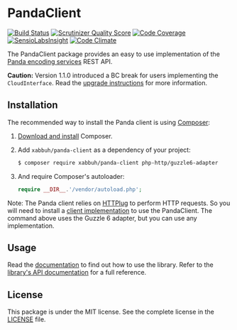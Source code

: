 PandaClient
===========

[![Build Status](https://travis-ci.org/xabbuh/panda-client.svg?branch=master)](https://travis-ci.org/xabbuh/panda-client)
[![Scrutinizer Quality Score](https://scrutinizer-ci.com/g/xabbuh/panda-client/badges/quality-score.png?s=e8204a1032cc74bef0c5e538c17b19d33f67e79c)](https://scrutinizer-ci.com/g/xabbuh/panda-client/)
[![Code Coverage](https://scrutinizer-ci.com/g/xabbuh/panda-client/badges/coverage.png?b=master)](https://scrutinizer-ci.com/g/xabbuh/panda-client/?branch=master)
[![SensioLabsInsight](https://insight.sensiolabs.com/projects/ddfd19e8-fe75-4b16-aeaf-1947cebaf0ce/mini.png)](https://insight.sensiolabs.com/projects/ddfd19e8-fe75-4b16-aeaf-1947cebaf0ce)
[![Code Climate](https://codeclimate.com/github/xabbuh/panda-client/badges/gpa.svg)](https://codeclimate.com/github/xabbuh/panda-client)

The PandaClient package provides an easy to use implementation of the
[Panda encoding services](https://www.pandastream.com/) REST API.

**Caution:** Version 1.1.0 introduced a BC break for users implementing the
`CloudInterface`. Read the [upgrade instructions](UPGRADE-1.1.md) for more
information.

Installation
------------

The recommended way to install the Panda client is using
[Composer](http://getcomposer.org/):

1. [Download and install](http://getcomposer.org/doc/00-intro.md) Composer.

1. Add ``xabbuh/panda-client`` as a dependency of your project:

    ```bash
    $ composer require xabbuh/panda-client php-http/guzzle6-adapter
    ```

1. And require Composer's autoloader:

   ``` php
   require __DIR__.'/vendor/autoload.php';
   ```
   
Note: The Panda client relies on [HTTPlug](http://httplug.io/) to perform HTTP requests.
So you will need to install a [client implementation](https://packagist.org/providers/php-http/client-implementation)
to use the PandaClient. The command above uses the Guzzle 6 adapter, but you can use
any implementation.

Usage
-----

Read the [documentation](doc/usage.md) to find out how to use the library. Refer
to the [library's API documentation](http://dev.xabbuh.de/docs/panda-client/) for
a full reference.

License
-------

This package is under the MIT license. See the complete license in the
[LICENSE](LICENSE) file.
